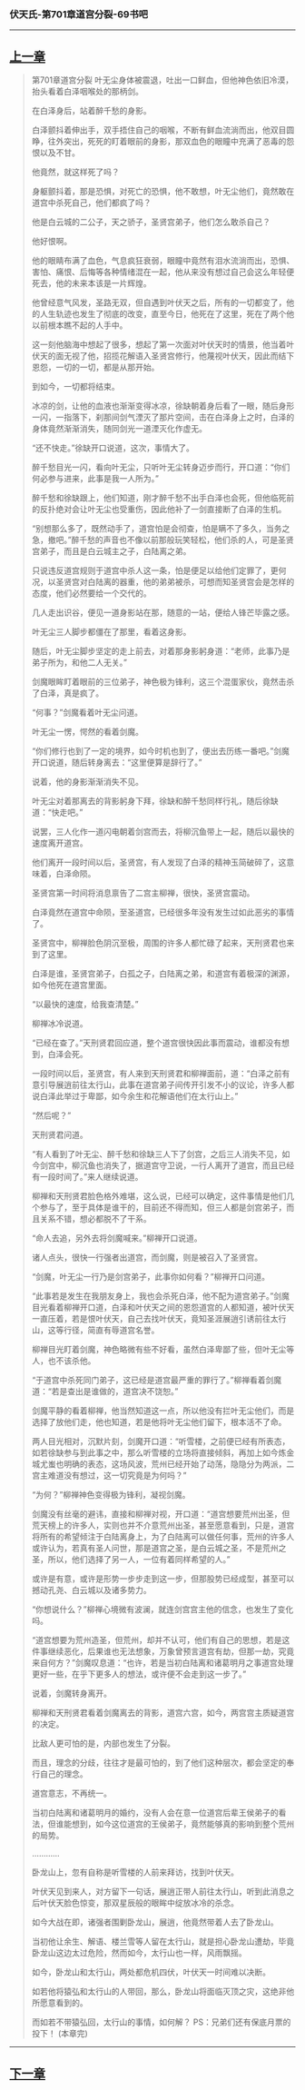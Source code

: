 ### 伏天氏-第701章道宫分裂-69书吧

--------
[上一章](./ae68452e74740b14a3d2cae1c7ead18a.md)
--------


>
>
>
>第701章道宫分裂
>叶无尘身体被震退，吐出一口鲜血，但他神色依旧冷漠，抬头看着白泽咽喉处的那柄剑。
>
>在白泽身后，站着醉千愁的身影。
>
>白泽颤抖着伸出手，双手捂住自己的咽喉，不断有鲜血流淌而出，他双目圆睁，往外突出，死死的盯着眼前的身影，那双血色的眼瞳中充满了恶毒的怨恨以及不甘。
>
>他竟然，就这样死了吗？
>
>身躯颤抖着，那是恐惧，对死亡的恐惧，他不敢想，叶无尘他们，竟然敢在道宫中杀死自己，他们都疯了吗？
>
>他是白云城的二公子，天之骄子，圣贤宫弟子，他们怎么敢杀自己？
>
>他好恨啊。
>
>他的眼睛布满了血色，气息疯狂衰弱，眼瞳中竟然有泪水流淌而出，恐惧、害怕、痛恨、后悔等各种情绪混在一起，他从来没有想过自己会这么年轻便死去，他的未来本该是一片辉煌。
>
>他曾经意气风发，圣路无双，但自遇到叶伏天之后，所有的一切都变了，他的人生轨迹也发生了彻底的改变，直至今日，他死在了这里，死在了两个他以前根本瞧不起的人手中。
>
>这一刻他脑海中想起了很多，想起了第一次面对叶伏天时的情景，他当着叶伏天的面无视了他，招揽花解语入圣贤宫修行，他蔑视叶伏天，因此而结下恩怨，一切的一切，都是从那开始。
>
>到如今，一切都将结束。
>
>冰凉的剑，让他的血液也渐渐变得冰凉，徐缺朝着身后看了一眼，随后身形一闪，一指落下，刹那间剑气湮灭了那片空间，击在白泽身上之时，白泽的身体竟然渐渐消失，随同剑光一道湮灭化作虚无。
>
>“还不快走。”徐缺开口说道，这次，事情大了。
>
>醉千愁目光一闪，看向叶无尘，只听叶无尘转身迈步而行，开口道：“你们何必参与进来，此事是我一人所为。”
>
>醉千愁和徐缺跟上，他们知道，刚才醉千愁不出手白泽也会死，但他临死前的反扑绝对会让叶无尘也受重伤，因此他补了一剑直接断了白泽的生机。
>
>“别想那么多了，既然动手了，道宫怕是会彻查，怕是瞒不了多久，当务之急，撤吧。”醉千愁的声音也不像以前那般玩笑轻松，他们杀的人，可是圣贤宫弟子，而且是白云城主之子，白陆离之弟。
>
>只说违反道宫规则于道宫中杀人这一条，怕是便足以给他们定罪了，更何况，以圣贤宫对白陆离的器重，他的弟弟被杀，可想而知圣贤宫会是怎样的态度，他们必然要给一个交代的。
>
>几人走出识谷，便见一道身影站在那，随意的一站，便给人锋芒毕露之感。
>
>叶无尘三人脚步都僵在了那里，看着这身影。
>
>随后，叶无尘脚步坚定的走上前去，对着那身影躬身道：“老师，此事乃是弟子所为，和他二人无关。”
>
>剑魔眼眸盯着眼前的三位弟子，神色极为锋利，这三个混蛋家伙，竟然击杀了白泽，真是疯了。
>
>“何事？”剑魔看着叶无尘问道。
>
>叶无尘一愣，愕然的看着剑魔。
>
>“你们修行也到了一定的境界，如今时机也到了，便出去历练一番吧。”剑魔开口说道，随后转身离去：“这里便算是辞行了。”
>
>说着，他的身影渐渐消失不见。
>
>叶无尘对着那离去的背影躬身下拜，徐缺和醉千愁同样行礼，随后徐缺道：“快走吧。”
>
>说罢，三人化作一道闪电朝着剑宫而去，将柳沉鱼带上一起，随后以最快的速度离开道宫。
>
>他们离开一段时间以后，圣贤宫，有人发现了白泽的精神玉简破碎了，这意味着，白泽命陨。
>
>圣贤宫第一时间将消息禀告了二宫主柳禅，很快，圣贤宫震动。
>
>白泽竟然在道宫中命陨，至圣道宫，已经很多年没有发生过如此恶劣的事情了。
>
>圣贤宫中，柳禅脸色阴沉至极，周围的许多人都忙碌了起来，天刑贤君也来到了这里。
>
>白泽是谁，圣贤宫弟子，白孤之子，白陆离之弟，和道宫有着极深的渊源，如今他死在道宫里面。
>
>“以最快的速度，给我查清楚。”
>
>柳禅冰冷说道。
>
>“已经在查了。”天刑贤君回应道，整个道宫很快因此事而震动，谁都没有想到，白泽会死。
>
>一段时间以后，圣贤宫，有人来到天刑贤君和柳禅面前，道：“白泽之前有意引导展逍前往太行山，此事在道宫弟子间传开引发不小的议论，许多人都说白泽此举过于卑鄙，如今余生和花解语他们在太行山上。”
>
>“然后呢？”
>
>天刑贤君问道。
>
>“有人看到了叶无尘、醉千愁和徐缺三人下了剑宫，之后三人消失不见，如今剑宫中，柳沉鱼也消失了，据道宫守卫说，一行人离开了道宫，而且已经有一段时间了。”来人继续说道。
>
>柳禅和天刑贤君脸色格外难堪，这么说，已经可以确定，这件事情是他们几个参与了，至于具体是谁干的，目前还不得而知，但三人都是剑宫弟子，而且关系不错，想必都脱不了干系。
>
>“命人去追，另外去将剑魔喊来。”柳禅开口说道。
>
>诸人点头，很快一行强者出道宫，而剑魔，则是被召入了圣贤宫。
>
>“剑魔，叶无尘一行乃是剑宫弟子，此事你如何看？”柳禅开口问道。
>
>“此事若是发生在我朋友身上，我也会杀死白泽，他不配为道宫弟子。”剑魔目光看着柳禅开口道，白泽和叶伏天之间的恩怨道宫的人都知道，被叶伏天一直压着，若是恨叶伏天，自己去找叶伏天，竟知圣涯展逍引诱前往太行山，这等行径，简直有辱道宫名誉。
>
>柳禅目光盯着剑魔，神色略微有些不好看，虽然白泽卑鄙了些，但叶无尘等人，也不该杀他。
>
>“于道宫中杀死同门弟子，这已经是道宫最严重的罪行了。”柳禅看着剑魔道：“若是查出是谁做的，道宫决不饶恕。”
>
>剑魔平静的看着柳禅，他当然知道这一点，所以他没有拦叶无尘他们，而是选择了放他们走，他也知道，若是他将叶无尘他们留下，根本活不了命。
>
>两人目光相对，沉默片刻，剑魔开口道：“听雪楼，之前便已经有所表态，如若徐缺参与到此事之中，那么听雪楼的立场将直接倾斜，再加上如今炼金城尤蚩也明确的表态，这场风波，荒州已经开始了动荡，隐隐分为两派，二宫主难道没有想过，这一切究竟是为何吗？”
>
>“为何？”柳禅神色变得极为锋利，凝视剑魔。
>
>剑魔没有丝毫的避讳，直接和柳禅对视，开口道：“道宫想要荒州出圣，但荒天榜上的许多人，实则也并不介意荒州出圣，甚至愿意看到，只是，道宫将所有的希望倾注于白陆离身上，为了白陆离可以做任何事，荒州的许多人或许认为，若真有圣人问世，那是道宫之圣，是白云城之圣，不是荒州之圣，所以，他们选择了另一人，一位有着同样希望的人。”
>
>或许是有意，或许是形势一步步走到这一步，但那股势已经成型，甚至可以撼动孔尧、白云城以及诸多势力。
>
>“你想说什么？”柳禅心境微有波澜，就连剑宫宫主他的信念，也发生了变化吗。
>
>“道宫想要为荒州造圣，但荒州，却并不认可，他们有自己的思想，若是这件事继续恶化，后果谁也无法想象，万象曾预言道宫有劫，但那一劫，究竟来自何方？”剑魔叹息道：“也许，若是当初白陆离和诸葛明月之事道宫处理更好一些，在乎下更多人的想法，或许便不会走到这一步了。”
>
>说着，剑魔转身离开。
>
>柳禅和天刑贤君看着剑魔离去的背影，道宫六宫，如今，两宫宫主质疑道宫的决定。
>
>比敌人更可怕的是，内部也发生了分裂。
>
>而且，理念的分歧，往往才是最可怕的，到了他们这种层次，都会坚定的奉行自己的理念。
>
>道宫意志，不再统一。
>
>当初白陆离和诸葛明月的婚约，没有人会在意一位道宫后辈王侯弟子的看法，但谁能想到，如今这位道宫的王侯弟子，竟然能够真的影响到整个荒州的局势。
>
>…………
>
>卧龙山上，忽有自称是听雪楼的人前来拜访，找到叶伏天。
>
>叶伏天见到来人，对方留下一句话，展逍正带人前往太行山，听到此消息之后叶伏天脸色惊变，那双星辰般的眼眸中绽放冰冷的杀念。
>
>如今大战在即，诸强者围剿卧龙山，展逍，他竟然带着人去了卧龙山。
>
>当初他让余生、解语、楼兰雪等人留在太行山，就是担心卧龙山遭劫，毕竟卧龙山这边太过危险，然而如今，太行山也一样，风雨飘摇。
>
>如今，卧龙山和太行山，两处都危机四伏，叶伏天一时间难以决断。
>
>如若他将猿弘和太行山的人带回，那么，卧龙山将面临灭顶之灾，这绝非他所愿意看到的。
>
>而如若不带猿弘回，太行山的事情，如何解？
>PS：兄弟们还有保底月票的投下！
>(本章完)
>
>

--------
[下一章](./7b5c1c3b8e32e70e8fa2285d2a42ee0a.md)
--------
